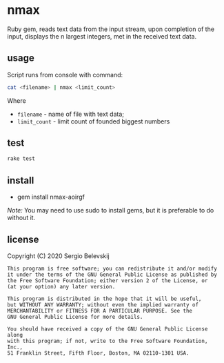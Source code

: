 nmax
====

Ruby gem, reads text data from the input stream, upon completion of the input, displays the n largest integers,
met in the received text data.

usage
-----

Script runs from console with command:
```bash
cat <filename> | nmax <limit_count>
```

Where
* `filename` - name of file with text data;
* `limit_count` - limit count of founded biggest numbers

test
----

```bash
rake test
```

install
-------

* gem install nmax-aoirgf

*Note:* You may need to use sudo to install gems, but it is preferable to do without it.

license
-------

Copyright (C) 2020 Sergio Belevskij

    This program is free software; you can redistribute it and/or modify
    it under the terms of the GNU General Public License as published by
    the Free Software Foundation; either version 2 of the License, or
    (at your option) any later version.

    This program is distributed in the hope that it will be useful,
    but WITHOUT ANY WARRANTY; without even the implied warranty of
    MERCHANTABILITY or FITNESS FOR A PARTICULAR PURPOSE. See the
    GNU General Public License for more details.

    You should have received a copy of the GNU General Public License along
    with this program; if not, write to the Free Software Foundation, Inc.,
    51 Franklin Street, Fifth Floor, Boston, MA 02110-1301 USA.
